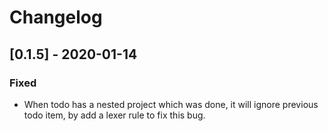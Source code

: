 # Changelog

## [0.1.5] - 2020-01-14

### Fixed

- When todo has a nested project which was done, it will ignore previous todo item, by add a lexer rule to fix this bug.
